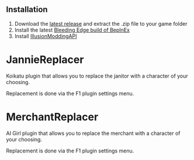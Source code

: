 ## Installation
1. Download the [latest release](https://github.com/IllusionMods/CharacterReplacer/releases) and extract the .zip file to your game folder
2. Install the latest [Bleeding Edge build of BepInEx](https://builds.bepis.io/projects/bepinex_be)
3. Install [IllusionModdingAPI](https://github.com/IllusionMods/IllusionModdingAPI)

# JannieReplacer
Koikatu plugin that allows you to replace the janitor with a character of your choosing.

Replacement is done via the F1 plugin settings menu.

# MerchantReplacer
AI Girl plugin that allows you to replace the merchant with a character of your choosing.

Replacement is done via the F1 plugin settings menu.
